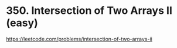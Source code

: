 # 350. Intersection of Two Arrays II (easy)

https://leetcode.com/problems/intersection-of-two-arrays-ii

